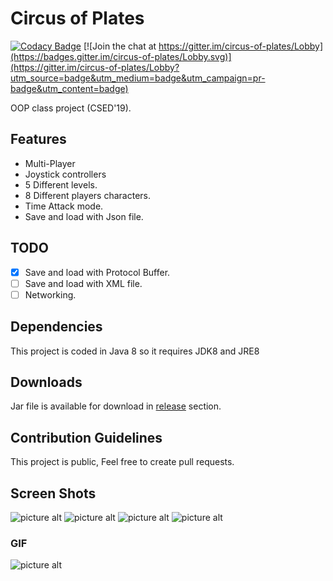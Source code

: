 # Circus of Plates
[![Codacy Badge](https://api.codacy.com/project/badge/Grade/b7f11309cced41b1bbb17c7ff6bf484b)](https://www.codacy.com/app/yakout/circus-of-plates?utm_source=github.com&utm_medium=referral&utm_content=yakout/circus-of-plates&utm_campaign=badger)
[![Join the chat at https://gitter.im/circus-of-plates/Lobby](https://badges.gitter.im/circus-of-plates/Lobby.svg)](https://gitter.im/circus-of-plates/Lobby?utm_source=badge&utm_medium=badge&utm_campaign=pr-badge&utm_content=badge)

OOP class project (CSED'19).

## Features ##
- Multi-Player
- Joystick controllers
- 5 Different levels.
- 8 Different players characters.
- Time Attack mode.
- Save and load with Json file.


## TODO ##
 - [x] Save and load with Protocol Buffer.
 - [ ] Save and load with XML file.
 - [ ] Networking.

## Dependencies ##
This project is coded in Java 8 so it requires JDK8 and JRE8

## Downloads ##
Jar file is available for download in [release](https://github.com/yakout/circus-of-plates/releases) section.

## Contribution Guidelines ##
This project is public, Feel free to create pull requests.

## Screen Shots ##
![picture alt](https://github.com/yakout/circus-of-plates/blob/master/screenshots/Screenshot_1.png)
![picture alt](https://github.com/yakout/circus-of-plates/blob/master/screenshots/Screenshot_2.png)
![picture alt](https://github.com/yakout/circus-of-plates/blob/master/screenshots/Screenshot_3.png)
![picture alt](https://github.com/yakout/circus-of-plates/blob/master/screenshots/Screenshot_4.png)

### GIF ###
![picture alt](https://github.com/yakout/circus-of-plates/blob/master/screenshots/1.gif)

